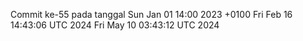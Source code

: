 Commit ke-55 pada tanggal Sun Jan 01 14:00 2023 +0100
Fri Feb 16 14:43:06 UTC 2024
Fri May 10 03:43:12 UTC 2024
